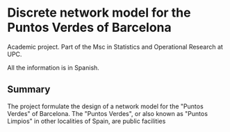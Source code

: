 # Discrete network model for the Puntos Verdes of Barcelona
 
Academic project. Part of the Msc in Statistics and Operational Research at UPC.

All the information is in Spanish.

## Summary

The project formulate the design of a network model for the "Puntos Verdes"  of Barcelona. The "Puntos Verdes", or also known as "Puntos Limpios" in other localities of Spain, are public facilities
